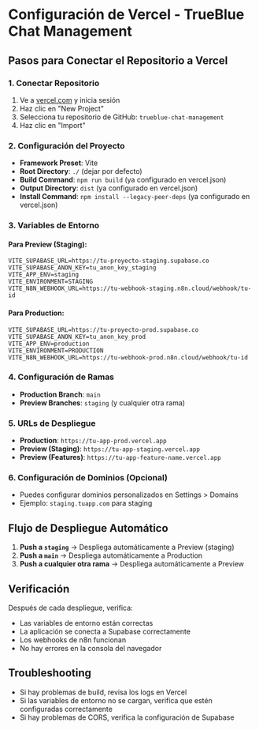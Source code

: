 # Configuración de Vercel - TrueBlue Chat Management

## Pasos para Conectar el Repositorio a Vercel

### 1. Conectar Repositorio
1. Ve a [vercel.com](https://vercel.com) y inicia sesión
2. Haz clic en "New Project"
3. Selecciona tu repositorio de GitHub: `trueblue-chat-management`
4. Haz clic en "Import"

### 2. Configuración del Proyecto
- **Framework Preset**: Vite
- **Root Directory**: `./` (dejar por defecto)
- **Build Command**: `npm run build` (ya configurado en vercel.json)
- **Output Directory**: `dist` (ya configurado en vercel.json)
- **Install Command**: `npm install --legacy-peer-deps` (ya configurado en vercel.json)

### 3. Variables de Entorno

#### Para Preview (Staging):
```
VITE_SUPABASE_URL=https://tu-proyecto-staging.supabase.co
VITE_SUPABASE_ANON_KEY=tu_anon_key_staging
VITE_APP_ENV=staging
VITE_ENVIRONMENT=STAGING
VITE_N8N_WEBHOOK_URL=https://tu-webhook-staging.n8n.cloud/webhook/tu-id
```

#### Para Production:
```
VITE_SUPABASE_URL=https://tu-proyecto-prod.supabase.co
VITE_SUPABASE_ANON_KEY=tu_anon_key_prod
VITE_APP_ENV=production
VITE_ENVIRONMENT=PRODUCTION
VITE_N8N_WEBHOOK_URL=https://tu-webhook-prod.n8n.cloud/webhook/tu-id
```

### 4. Configuración de Ramas
- **Production Branch**: `main`
- **Preview Branches**: `staging` (y cualquier otra rama)

### 5. URLs de Despliegue
- **Production**: `https://tu-app-prod.vercel.app`
- **Preview (Staging)**: `https://tu-app-staging.vercel.app`
- **Preview (Features)**: `https://tu-app-feature-name.vercel.app`

### 6. Configuración de Dominios (Opcional)
- Puedes configurar dominios personalizados en Settings > Domains
- Ejemplo: `staging.tuapp.com` para staging

## Flujo de Despliegue Automático

1. **Push a `staging`** → Despliega automáticamente a Preview (staging)
2. **Push a `main`** → Despliega automáticamente a Production
3. **Push a cualquier otra rama** → Despliega automáticamente a Preview

## Verificación

Después de cada despliegue, verifica:
- Las variables de entorno están correctas
- La aplicación se conecta a Supabase correctamente
- Los webhooks de n8n funcionan
- No hay errores en la consola del navegador

## Troubleshooting

- Si hay problemas de build, revisa los logs en Vercel
- Si las variables de entorno no se cargan, verifica que estén configuradas correctamente
- Si hay problemas de CORS, verifica la configuración de Supabase

